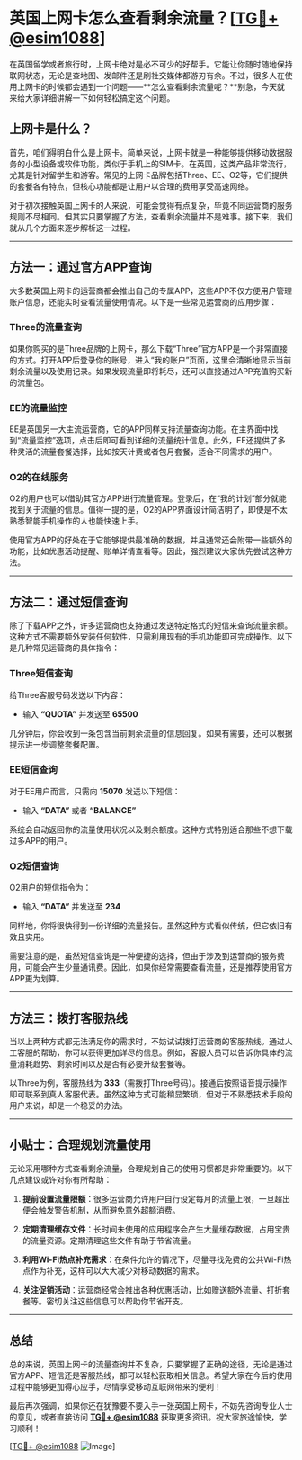 # 英国上网卡怎么查看剩余流量？[[TG💪+ @esim1088](https://t.me/s/esim1088)]

在英国留学或者旅行时，上网卡绝对是必不可少的好帮手。它能让你随时随地保持联网状态，无论是查地图、发邮件还是刷社交媒体都游刃有余。不过，很多人在使用上网卡的时候都会遇到一个问题——**怎么查看剩余流量呢？**别急，今天就来给大家详细讲解一下如何轻松搞定这个问题。

## 上网卡是什么？

首先，咱们得明白什么是上网卡。简单来说，上网卡就是一种能够提供移动数据服务的小型设备或软件功能，类似于手机上的SIM卡。在英国，这类产品非常流行，尤其是针对留学生和游客。常见的上网卡品牌包括Three、EE、O2等，它们提供的套餐各有特点，但核心功能都是让用户以合理的费用享受高速网络。

对于初次接触英国上网卡的人来说，可能会觉得有点复杂，毕竟不同运营商的服务规则不尽相同。但其实只要掌握了方法，查看剩余流量并不是难事。接下来，我们就从几个方面来逐步解析这一过程。

---

## 方法一：通过官方APP查询

大多数英国上网卡的运营商都会推出自己的专属APP，这些APP不仅方便用户管理账户信息，还能实时查看流量使用情况。以下是一些常见运营商的应用步骤：

### Three的流量查询
如果你购买的是Three品牌的上网卡，那么下载“Three”官方APP是一个非常直接的方式。打开APP后登录你的账号，进入“我的账户”页面，这里会清晰地显示当前剩余流量以及使用记录。如果发现流量即将耗尽，还可以直接通过APP充值购买新的流量包。

### EE的流量监控
EE是英国另一大主流运营商，它的APP同样支持流量查询功能。在主界面中找到“流量监控”选项，点击后即可看到详细的流量统计信息。此外，EE还提供了多种灵活的流量套餐选择，比如按天计费或者包月套餐，适合不同需求的用户。

### O2的在线服务
O2的用户也可以借助其官方APP进行流量管理。登录后，在“我的计划”部分就能找到关于流量的信息。值得一提的是，O2的APP界面设计简洁明了，即使是不太熟悉智能手机操作的人也能快速上手。

使用官方APP的好处在于它能够提供最准确的数据，并且通常还会附带一些额外的功能，比如优惠活动提醒、账单详情查看等。因此，强烈建议大家优先尝试这种方法。

---

## 方法二：通过短信查询

除了下载APP之外，许多运营商也支持通过发送特定格式的短信来查询流量余额。这种方式不需要额外安装任何软件，只需利用现有的手机功能即可完成操作。以下是几种常见运营商的具体指令：

### Three短信查询
给Three客服号码发送以下内容：
- 输入 **“QUOTA”** 并发送至 **65500**
  
几分钟后，你会收到一条包含当前剩余流量的信息回复。如果有需要，还可以根据提示进一步调整套餐配置。

### EE短信查询
对于EE用户而言，只需向 **15070** 发送以下短信：
- 输入 **“DATA”** 或者 **“BALANCE”**

系统会自动返回你的流量使用状况以及剩余额度。这种方式特别适合那些不想下载过多APP的用户。

### O2短信查询
O2用户的短信指令为：
- 输入 **“DATA”** 并发送至 **234**

同样地，你将很快得到一份详细的流量报告。虽然这种方式看似传统，但它依旧有效且实用。

需要注意的是，虽然短信查询是一种便捷的选择，但由于涉及到运营商的服务费用，可能会产生少量通讯费。因此，如果你经常需要查看流量，还是推荐使用官方APP更为划算。

---

## 方法三：拨打客服热线

当以上两种方式都无法满足你的需求时，不妨试试拨打运营商的客服热线。通过人工客服的帮助，你可以获得更加详尽的信息。例如，客服人员可以告诉你具体的流量消耗趋势、剩余时间以及是否有必要升级套餐等。

以Three为例，客服热线为 **333**（需拨打Three号码）。接通后按照语音提示操作即可联系到真人客服代表。虽然这种方式可能稍显繁琐，但对于不熟悉技术手段的用户来说，却是一个稳妥的办法。

---

## 小贴士：合理规划流量使用

无论采用哪种方式查看剩余流量，合理规划自己的使用习惯都是非常重要的。以下几点建议或许对你有所帮助：

1. **提前设置流量限额**：很多运营商允许用户自行设定每月的流量上限，一旦超出便会触发警告机制，从而避免意外超额消费。
   
2. **定期清理缓存文件**：长时间未使用的应用程序会产生大量缓存数据，占用宝贵的流量资源。定期清理这些文件有助于节省流量。

3. **利用Wi-Fi热点补充需求**：在条件允许的情况下，尽量寻找免费的公共Wi-Fi热点作为补充，这样可以大大减少对移动数据的需求。

4. **关注促销活动**：运营商经常会推出各种优惠活动，比如赠送额外流量、打折套餐等。密切关注这些信息可以帮助你节省开支。

---

## 总结

总的来说，英国上网卡的流量查询并不复杂，只要掌握了正确的途径，无论是通过官方APP、短信还是客服热线，都可以轻松获取相关信息。希望大家在今后的使用过程中能够更加得心应手，尽情享受移动互联网带来的便利！

最后再次强调，如果你还在犹豫要不要入手一张英国上网卡，不妨先咨询专业人士的意见，或者直接访问 **[TG💪+ @esim1088](https://t.me/s/esim1088)** 获取更多资讯。祝大家旅途愉快，学习顺利！

[[TG💪+ @esim1088](https://t.me/s/esim1088) ![Image](https://i.postimg.cc/4NQfJmqS/Snipaste-2025-05-13-00-14-12.png)]